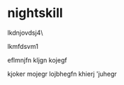 # nightskill
lkdnjovdsj4\\

lkmfdsvm1

eflmnjfn
kljgn
kojegf

kjoker
mojegr
lojbhegfn
khierj
'juhegr
